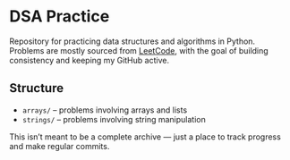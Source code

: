 # DSA Practice

Repository for practicing data structures and algorithms in Python.  
Problems are mostly sourced from [LeetCode](https://leetcode.com), with the goal of building consistency and keeping my GitHub active.

## Structure

- `arrays/` – problems involving arrays and lists  
- `strings/` – problems involving string manipulation

This isn’t meant to be a complete archive — just a place to track progress and make regular commits.
